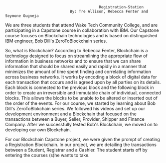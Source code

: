                                               Registration-Station
                                 By: Tre Allison, Rebecca Fenter and Seymone Gugneja
                                   
                                  
  We are three students that attend Wake Tech Community College, and are participating in a Capstone course in collaboration with IBM. Our Capstone course focuses on Blockchain technologies and is based on distinguished IBM engineer, Bob Dill's ZeroToBlockchain series.  
  
  So, what is Blockchain? According to Rebecca Fenter, Blockchain is a technology designed to focus on streamlining the appropriate flow of information in business networks and to ensure that we can share information that should be shared easily and rapidly in a manner that minimizes the amount of time spent finding and correlating information across business networks. It works by encoding a block of digital data for each transaction that occurs and is agreed upon by all parties on its details. Each block is connected to the previous block and the following block in order to create an irreversible and immutable chain of individual, connected blocks. This allows the blocks to be unable to be altered or inserted out of the order of the events. For our course, we started by learning about Bob Dill's ZeroToBlokchain series. We followed his videos and set up our development environment and a Blockchain that focused on the transactions between a Buyer, Seller, Provider, Shipper and Finance Company. After we successfully tested Bob's Blockchain, we moved on to developing our own Blockchain.
  
  For our Blockchain Capstone project, we were given the prompt of creating a Registration Blockchain. In our project, we are detailing the transactions between a Student, Registrar and a Cashier. The student starts off by entering the courses (s)he wants to take.
 
